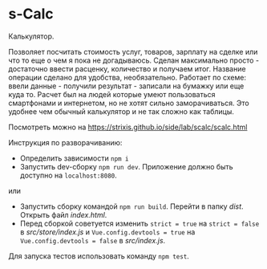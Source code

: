 # s-Calc
Калькулятор.

Позволяет посчитать стоимость услуг, товаров, зарплату на сделке или что то еще о чем я пока не догадываюсь. Сделан максимально просто - достаточно ввести расценку, количество и получаем итог. Название операции сделано для удобства, необязательно. Работает по схеме: ввели данные - получили результат - записали на бумажку или еще куда то. Расчет был на людей которые умеют пользоваться смартфонами и интернетом, но не хотят сильно заморачиваться. Это удобнее чем обычный калькулятор и не так сложно как таблицы.

Посмотреть можно на https://strixis.github.io/side/lab/scalc/scalc.html

Инструкция по разворачиванию:
* Определить зависимости `npm i`
* Запустить dev-сборку `npm run dev`. Приложение должно быть доступно на `localhost:8080`.

или

* Запустить сборку командой `npm run build`. Перейти в папку *dist*. Открыть файл *index.html*.
* Перед сборкой советуется изменить `strict = true` на `strict = false` в *src/store/index.js* и `Vue.config.devtools = true` на `Vue.config.devtools = false` в *src/index.js*.

Для запуска тестов использовать команду `npm test`.
